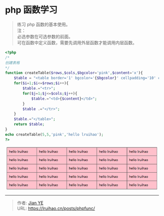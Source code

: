 # php 函数学习


> 练习 php 函数的基本使用。  
> 注：  
> 必选参数在可选参数的前面。  
> 可在函数中定义函数，需要先调用外层函数才能调用内层函数。

<!--more-->

```php php 函数动态创建表格
<?php
/*
创建表格
*/
function createTable($rows,$cols,$bgcolor='pink',$content='x'){
	$table = "<table border='1' bgcolor='{$bgcolor}' cellpadding='10' cellspacing='0' width='50%' >";
	for($i=1;$i<=$rows;$i++){
		$table.="<tr>";
		for($j=1;$j<=$cols;$j++){
			$table.="<td>{$content}</td>";
		}
		$table .="</tr>";
	}
	$table.="</table>";
	return $table;
}
echo createTable(5,5,'pink','hello lruihao');
?>
```

![php 创建表格](images/table.png)


---

> 作者: [Jian YE](https://github.com/jianye0428)  
> URL: https://lruihao.cn/posts/phpfunc/  

